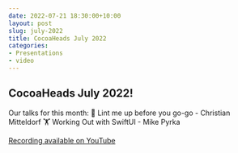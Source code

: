```yaml
---
date: 2022-07-21 18:30:00+10:00
layout: post
slug: july-2022
title: CocoaHeads July 2022
categories:
- Presentations
- video
---
```


## CocoaHeads July 2022!

Our talks for this month: 
📝 Lint me up before you go-go - Christian Mitteldorf
🏋️ Working Out with SwiftUI - Mike Pyrka

[Recording available on YouTube](https://youtu.be/uQz_klI38Hg)
